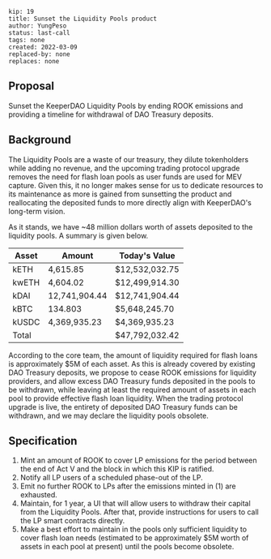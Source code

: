 
```
kip: 19
title: Sunset the Liquidity Pools product
author: YungPeso
status: last-call
tags: none
created: 2022-03-09
replaced-by: none
replaces: none
```

## Proposal 
Sunset the KeeperDAO Liquidity Pools by ending ROOK emissions and providing a timeline for withdrawal of DAO Treasury deposits.

## Background 
The Liquidity Pools are a waste of our treasury, they dilute tokenholders while adding no revenue, and the upcoming trading protocol upgrade removes the need for flash loan pools as user funds are used for MEV capture. Given this, it no longer makes sense for us to dedicate resources to its maintenance as more is gained from sunsetting the product and reallocating the deposited funds to more directly align with KeeperDAO's long-term vision.

As it stands, we have ~48 million dollars worth of assets deposited to the liquidity pools. A summary is given below.

Asset | Amount | Today's Value
----- | ------ | -------------
kETH  | 4,615.85 | $12,532,032.75
kwETH | 4,604.02 | $12,499,914.30
kDAI | 12,741,904.44 | $12,741,904.44
kBTC | 134.803 | $5,648,245.70
kUSDC | 4,369,935.23 | $4,369,935.23
Total |           | $47,792,032.42

According to the core team, the amount of liquidity required for flash loans is approximately $5M of each asset. As this is already covered by existing DAO Treasury deposits, we propose to cease ROOK emissions for liquidity providers, and allow excess DAO Treasury funds deposited in the pools to be withdrawn, while leaving at least the required amount of assets in each pool to provide effective flash loan liquidity. When the trading protocol upgrade is live, the entirety of deposited DAO Treasury funds can be withdrawn, and we may declare the liquidity pools obsolete.

## Specification 
1. Mint an amount of ROOK to cover LP emissions for the period between the end of Act V and the block in which this KIP is ratified.
2. Notify all LP users of a scheduled phase-out of the LP.
3. Emit no further ROOK to LPs after the emissions minted in (1) are exhausted.
4. Maintain, for 1 year, a UI that will allow users to withdraw their capital from the Liquidity Pools. After that, provide instructions for users to call the LP smart contracts directly.
5. Make a best effort to maintain in the pools only sufficient liquidity to cover flash loan needs (estimated to be approximately $5M worth of assets in each pool at present) until the pools become obsolete.
